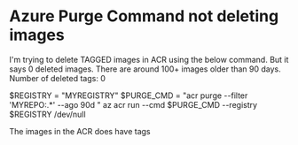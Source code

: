 
# Azure Purge Command not deleting images

I'm trying to delete TAGGED images in ACR using the below command. But it says 0 deleted images. There are around 100+ images older than 90 days.
Number of deleted tags: 0

$REGISTRY = "MYREGISTRY"
$PURGE_CMD = "acr purge --filter 'MYREPO:.*' --ago 90d "
az acr run --cmd $PURGE_CMD --registry $REGISTRY /dev/null

The images in the ACR does have tags

        